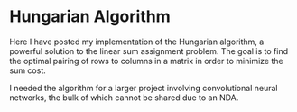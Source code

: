 # Hungarian Algorithm

Here I have posted my implementation of the Hungarian algorithm, a powerful
solution to the linear sum assignment problem.  The goal is to find the optimal
pairing of rows to columns in a matrix in order to minimize the sum cost.

I needed the algorithm for a larger project involving convolutional neural
networks, the bulk of which cannot be shared due to an NDA.
